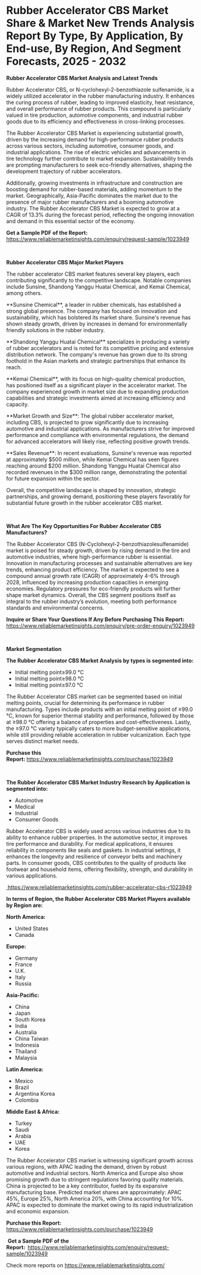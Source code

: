 <p><h1>Rubber Accelerator CBS Market Share & Market New Trends Analysis Report By Type, By Application, By End-use, By Region, And Segment Forecasts, 2025 - 2032</h1></p><p><strong>Rubber Accelerator CBS Market Analysis and Latest Trends</strong></p>
<p><p>Rubber Accelerator CBS, or N-cyclohexyl-2-benzothiazole sulfenamide, is a widely utilized accelerator in the rubber manufacturing industry. It enhances the curing process of rubber, leading to improved elasticity, heat resistance, and overall performance of rubber products. This compound is particularly valued in tire production, automotive components, and industrial rubber goods due to its efficiency and effectiveness in cross-linking processes.</p><p>The Rubber Accelerator CBS Market is experiencing substantial growth, driven by the increasing demand for high-performance rubber products across various sectors, including automotive, consumer goods, and industrial applications. The rise of electric vehicles and advancements in tire technology further contribute to market expansion. Sustainability trends are prompting manufacturers to seek eco-friendly alternatives, shaping the development trajectory of rubber accelerators.</p><p>Additionally, growing investments in infrastructure and construction are boosting demand for rubber-based materials, adding momentum to the market. Geographically, Asia-Pacific dominates the market due to the presence of major rubber manufacturers and a booming automotive industry. The Rubber Accelerator CBS Market is expected to grow at a CAGR of 13.3% during the forecast period, reflecting the ongoing innovation and demand in this essential sector of the economy.</p></p>
<p><strong>Get a Sample PDF of the Report:&nbsp;</strong> <a href="https://www.reliablemarketinsights.com/enquiry/request-sample/1023949?utm_campaign=2563&utm_medium=2&utm_source=Github&utm_content=ia&utm_term=06032025&utm_id=rubber-accelerator-cbs">https://www.reliablemarketinsights.com/enquiry/request-sample/1023949</a></p>
<p>&nbsp;</p>
<p><strong>Rubber Accelerator CBS Major Market Players</strong></p>
<p><p>The rubber accelerator CBS market features several key players, each contributing significantly to the competitive landscape. Notable companies include Sunsine, Shandong Yanggu Huatai Chemical, and Kemai Chemical, among others. </p><p>**Sunsine Chemical**, a leader in rubber chemicals, has established a strong global presence. The company has focused on innovation and sustainability, which has bolstered its market share. Sunsine's revenue has shown steady growth, driven by increases in demand for environmentally friendly solutions in the rubber industry.</p><p>**Shandong Yanggu Huatai Chemical** specializes in producing a variety of rubber accelerators and is noted for its competitive pricing and extensive distribution network. The company's revenue has grown due to its strong foothold in the Asian markets and strategic partnerships that enhance its reach.</p><p>**Kemai Chemical**, with its focus on high-quality chemical production, has positioned itself as a significant player in the accelerator market. The company experienced growth in market size due to expanding production capabilities and strategic investments aimed at increasing efficiency and capacity.</p><p>**Market Growth and Size**: The global rubber accelerator market, including CBS, is projected to grow significantly due to increasing automotive and industrial applications. As manufacturers strive for improved performance and compliance with environmental regulations, the demand for advanced accelerators will likely rise, reflecting positive growth trends.</p><p>**Sales Revenue**: In recent evaluations, Sunsine's revenue was reported at approximately $500 million, while Kemai Chemical has seen figures reaching around $200 million. Shandong Yanggu Huatai Chemical also recorded revenues in the $300 million range, demonstrating the potential for future expansion within the sector.</p><p>Overall, the competitive landscape is shaped by innovation, strategic partnerships, and growing demand, positioning these players favorably for substantial future growth in the rubber accelerator CBS market.</p></p>
<p>&nbsp;</p>
<p><strong>What Are The Key Opportunities For Rubber Accelerator CBS Manufacturers?</strong></p>
<p><p>The Rubber Accelerator CBS (N-Cyclohexyl-2-benzothiazolesulfenamide) market is poised for steady growth, driven by rising demand in the tire and automotive industries, where high-performance rubber is essential. Innovation in manufacturing processes and sustainable alternatives are key trends, enhancing product efficiency. The market is expected to see a compound annual growth rate (CAGR) of approximately 4-6% through 2028, influenced by increasing production capacities in emerging economies. Regulatory pressures for eco-friendly products will further shape market dynamics. Overall, the CBS segment positions itself as integral to the rubber industry’s evolution, meeting both performance standards and environmental concerns.</p></p>
<p><strong>Inquire or Share Your Questions If Any Before Purchasing This Report:</strong> <a href="https://www.reliablemarketinsights.com/enquiry/pre-order-enquiry/1023949?utm_campaign=2563&utm_medium=2&utm_source=Github&utm_content=ia&utm_term=06032025&utm_id=rubber-accelerator-cbs">https://www.reliablemarketinsights.com/enquiry/pre-order-enquiry/1023949</a></p>
<p>&nbsp;</p>
<p><strong>Market Segmentation</strong></p>
<p><strong>The Rubber Accelerator CBS Market Analysis by types is segmented into:</strong></p>
<p><ul><li>Initial melting point≥99.0 ℃</li><li>Initial melting point≥98.0 ℃</li><li>Initial melting point≥97.0 ℃</li></ul></p>
<p><p>The Rubber Accelerator CBS market can be segmented based on initial melting points, crucial for determining its performance in rubber manufacturing. Types include products with an initial melting point of ≥99.0 ℃, known for superior thermal stability and performance, followed by those at ≥98.0 ℃ offering a balance of properties and cost-effectiveness. Lastly, the ≥97.0 ℃ variety typically caters to more budget-sensitive applications, while still providing reliable acceleration in rubber vulcanization. Each type serves distinct market needs.</p></p>
<p><strong>Purchase this Report:&nbsp;</strong><a href="https://www.reliablemarketinsights.com/purchase/1023949?utm_campaign=2563&utm_medium=2&utm_source=Github&utm_content=ia&utm_term=06032025&utm_id=rubber-accelerator-cbs">https://www.reliablemarketinsights.com/purchase/1023949</a></p>
<p>&nbsp;</p>
<p><strong>The Rubber Accelerator CBS Market Industry Research by Application is segmented into:</strong></p>
<p><ul><li>Automotive</li><li>Medical</li><li>Industrial</li><li>Consumer Goods</li></ul></p>
<p><p>Rubber Accelerator CBS is widely used across various industries due to its ability to enhance rubber properties. In the automotive sector, it improves tire performance and durability. For medical applications, it ensures reliability in components like seals and gaskets. In industrial settings, it enhances the longevity and resilience of conveyor belts and machinery parts. In consumer goods, CBS contributes to the quality of products like footwear and household items, offering flexibility, strength, and durability in various applications.</p></p>
<p><a href="https://www.reliablemarketinsights.com/rubber-accelerator-cbs-r1023949?utm_campaign=2563&utm_medium=2&utm_source=Github&utm_content=ia&utm_term=06032025&utm_id=rubber-accelerator-cbs">&nbsp;https://www.reliablemarketinsights.com/rubber-accelerator-cbs-r1023949</a></p>
<p><strong>In terms of Region, the Rubber Accelerator CBS Market Players available by Region are:</strong></p>
<p>
    <p> <strong> North America: </strong>
        <ul>
            <li>United States</li>
            <li>Canada</li>
        </ul>
        </p> 
    <p> <strong> Europe: </strong>
        <ul>
            <li>Germany</li>
            <li>France</li>
            <li>U.K.</li>
            <li>Italy</li>
            <li>Russia</li>
        </ul>
        </p> 
    <p> <strong> Asia-Pacific: </strong>
        <ul>
            <li>China</li>
            <li>Japan</li>
            <li>South Korea</li>
            <li>India</li>
            <li>Australia</li>
            <li>China Taiwan</li>
            <li>Indonesia</li>
            <li>Thailand</li>
            <li>Malaysia</li>
        </ul>
        </p> 
    <p> <strong> Latin America: </strong>
        <ul>
            <li>Mexico</li>
            <li>Brazil</li>
            <li>Argentina Korea</li>
            <li>Colombia</li>
        </ul>
        </p> 
    <p> <strong> Middle East & Africa: </strong>
        <ul>
            <li>Turkey</li>
            <li>Saudi</li>
            <li>Arabia</li>
            <li>UAE</li>
            <li>Korea</li>
        </ul>
    </p>
    </p>
<p><p>The Rubber Accelerator CBS market is witnessing significant growth across various regions, with APAC leading the demand, driven by robust automotive and industrial sectors. North America and Europe also show promising growth due to stringent regulations favoring quality materials. China is projected to be a key contributor, fueled by its expansive manufacturing base. Predicted market shares are approximately: APAC 45%, Europe 25%, North America 20%, with China accounting for 10%. APAC is expected to dominate the market owing to its rapid industrialization and economic expansion.</p></p>
<p><strong>Purchase this Report: </strong><a href="https://www.reliablemarketinsights.com/purchase/1023949?utm_campaign=2563&utm_medium=2&utm_source=Github&utm_content=ia&utm_term=06032025&utm_id=rubber-accelerator-cbs">https://www.reliablemarketinsights.com/purchase/1023949</a></p>
<p>&nbsp;<strong>Get a Sample PDF of the Report:&nbsp;&nbsp;</strong><a href="https://www.reliablemarketinsights.com/enquiry/request-sample/1023949?utm_campaign=2563&utm_medium=2&utm_source=Github&utm_content=ia&utm_term=06032025&utm_id=rubber-accelerator-cbs">https://www.reliablemarketinsights.com/enquiry/request-sample/1023949</a></p>
<p><strong></strong></p>
<p>Check more reports on <a href="https://www.reliablemarketinsights.com/?utm_campaign=2563&utm_medium=2&utm_source=Github&utm_content=ia&utm_term=06032025&utm_id=rubber-accelerator-cbs">https://www.reliablemarketinsights.com/</a></p>